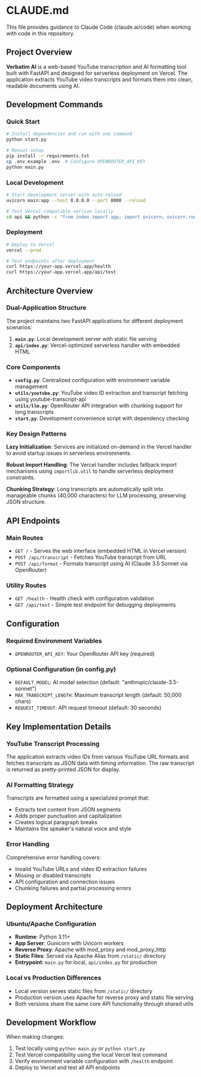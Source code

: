 # CLAUDE.md

This file provides guidance to Claude Code (claude.ai/code) when working with code in this repository.

## Project Overview

**Verbatim AI** is a web-based YouTube transcription and AI formatting tool built with FastAPI and designed for serverless deployment on Vercel. The application extracts YouTube video transcripts and formats them into clean, readable documents using AI.

## Development Commands

### Quick Start

```bash
# Install dependencies and run with one command
python start.py

# Manual setup
pip install -r requirements.txt
cp .env.example .env  # Configure OPENROUTER_API_KEY
python main.py
```

### Local Development

```bash
# Start development server with auto-reload
uvicorn main:app --host 0.0.0.0 --port 8000 --reload

# Test Vercel-compatible version locally
cd api && python -c "from index import app; import uvicorn; uvicorn.run(app, host='0.0.0.0', port=8000)"
```

### Deployment

```bash
# Deploy to Vercel
vercel --prod

# Test endpoints after deployment
curl https://your-app.vercel.app/health
curl https://your-app.vercel.app/api/test
```

## Architecture Overview

### Dual-Application Structure

The project maintains two FastAPI applications for different deployment scenarios:

1. **`main.py`**: Local development server with static file serving
2. **`api/index.py`**: Vercel-optimized serverless handler with embedded HTML

### Core Components

- **`config.py`**: Centralized configuration with environment variable management
- **`utils/youtube.py`**: YouTube video ID extraction and transcript fetching using youtube-transcript-api
- **`utils/llm.py`**: OpenRouter API integration with chunking support for long transcripts
- **`start.py`**: Development convenience script with dependency checking

### Key Design Patterns

**Lazy Initialization**: Services are initialized on-demand in the Vercel handler to avoid startup issues in serverless environments.

**Robust Import Handling**: The Vercel handler includes fallback import mechanisms using `importlib.util` to handle serverless deployment constraints.

**Chunking Strategy**: Long transcripts are automatically split into manageable chunks (40,000 characters) for LLM processing, preserving JSON structure.

## API Endpoints

### Main Routes

- `GET /` - Serves the web interface (embedded HTML in Vercel version)
- `POST /api/transcript` - Fetches YouTube transcript from URL
- `POST /api/format` - Formats transcript using AI (Claude 3.5 Sonnet via OpenRouter)

### Utility Routes

- `GET /health` - Health check with configuration validation
- `GET /api/test` - Simple test endpoint for debugging deployments

## Configuration

### Required Environment Variables

- `OPENROUTER_API_KEY`: Your OpenRouter API key (required)

### Optional Configuration (in config.py)

- `DEFAULT_MODEL`: AI model selection (default: "anthropic/claude-3.5-sonnet")
- `MAX_TRANSCRIPT_LENGTH`: Maximum transcript length (default: 50,000 chars)
- `REQUEST_TIMEOUT`: API request timeout (default: 30 seconds)

## Key Implementation Details

### YouTube Transcript Processing

The application extracts video IDs from various YouTube URL formats and fetches transcripts as JSON data with timing information. The raw transcript is returned as pretty-printed JSON for display.

### AI Formatting Strategy

Transcripts are formatted using a specialized prompt that:

- Extracts text content from JSON segments
- Adds proper punctuation and capitalization
- Creates logical paragraph breaks
- Maintains the speaker's natural voice and style

### Error Handling

Comprehensive error handling covers:

- Invalid YouTube URLs and video ID extraction failures
- Missing or disabled transcripts
- API configuration and connection issues
- Chunking failures and partial processing errors

## Deployment Architecture

### Ubuntu/Apache Configuration

- **Runtime**: Python 3.11+
- **App Server**: Gunicorn with Uvicorn workers
- **Reverse Proxy**: Apache with mod_proxy and mod_proxy_http
- **Static Files**: Served via Apache Alias from `/static/` directory
- **Entrypoint**: `main.py` for local, `api/index.py` for production

### Local vs Production Differences

- Local version serves static files from `/static/` directory
- Production version uses Apache for reverse proxy and static file serving
- Both versions share the same core API functionality through shared utils

## Development Workflow

When making changes:

1. Test locally using `python main.py` or `python start.py`
2. Test Vercel compatibility using the local Vercel test command
3. Verify environment variable configuration with `/health` endpoint
4. Deploy to Vercel and test all API endpoints
